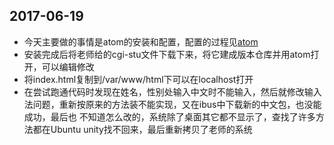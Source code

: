 ## 2017-06-19
* 今天主要做的事情是atom的安装和配置，配置的过程见[atom](technologyfiles/atom安装.md)
* 安装完成后将老师给的cgi-stu文件下载下来，将它建成版本仓库并用atom打开，可以编辑修改
* 将index.html复制到/var/www/html下可以在localhost打开
* 在尝试跑通代码时发现在姓名，性别处输入中文时不能输入，然后就修改输入法问题，重新按原来的方法装不能实现，又在ibus中下载新的中文包，也没能成功，最后也
不知道怎么改的，系统除了桌面其它都不显示了，查找了许多方法都在Ubuntu unity找不回来，最后重新拷贝了老师的系统
